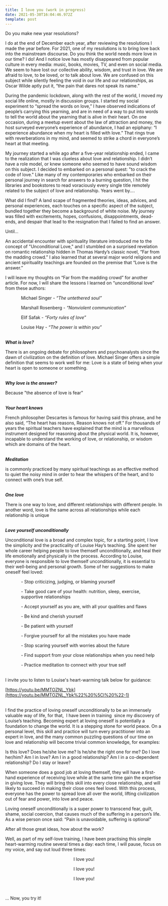 ```yaml
---
title: I love you (work in progress)
date: 2021-05-30T16:04:46.972Z
template: post
---
```

Do you make new year resolutions? 

I do at the end of December each year, after reviewing the resolutions I made the year before. For 2021, one of my resolutions is to bring love back into the mainstream discourse. Do you think the world needs more love in our time? I do! And I notice love has mostly disappeared from popular culture in every media: music, books, movies, TV, and even on social media. We seem to have lost our collective ability, wisdom, and trust in love. We are afraid to love, to be loved, or to talk about love. We are confused on this subject while silently feeling the void in our life and our relationships, as Oscar Wilde aptly put it, “the pain that dares not speak its name.”

During the pandemic lockdown, along with the rest of the world, I moved my social life online, mostly in discussion groups. I started my social experiment to “spread the words on love,” I have observed indications of people’s carrying this yearning, and are in need of a way to put into words to tell the world about the yearning that is alive in their heart. On one occasion, during a meetup event about the law of attraction and money, the host surveyed everyone’s experience of abundance, I had an epiphany: “I experience abundance when my heart is filled with love.” That rings true with reverberations in my mind, and seemed to strike a chord in everyone’s heart at that meeting. 

My journey started a while ago after a five-year relationship ended, I came to the realization that I was clueless about love and relationship. I didn’t have a role model, or knew someone who seemed to have sound wisdom on this subject. I decided to embarked on a personal quest: "to crack the code of love." Like many of my contemporaries who embarked on their personal journey in search for answers to a burning question, I hit the libraries and bookstores to read voraciously every single title remotely related to the subject of love and relationship. Years went by....

What did I find? A land scape of fragmented theories, ideas, advices, and personal experiences, each touches on a specific aspect of the subject, bundled together they become a background of white noise. My journey was filled with excitements, hopes, confusions, disappointments, dead-ends, and despair that lead to the resignation that I failed to find an answer. 

Until...

An accidental encounter with spirituality literature introduced me to the concept of "Unconditional Love," and I stumbled on a surprised revelation on romantic relationship hidden in Thomas Hardy’s classic novel, “Far from the madding crowd.” I also learned that at several major world religions and ancient spirituality teachings are founded on the premise that “Love is the answer.”

I will leave my thoughts on “Far from the madding crowd” for another article. For now, I will share the lessons I learned on “unconditional love” from these authors: 

<p style="margin-left: 10%;">  Michael Singer - <i> “The untethered soul”</i> </p>

<p style="margin-left: 10%;"> Marshall Rosenberg - <i>“Nonviolent communication”</i>  </p>

<p style="margin-left: 10%;">Elif Safak - <i>“Forty rules of love”</i> </p>

<p style="margin-left: 10%;">Louise Hay - <i>“The power is within you” </i> </p>

<br>***What is love?***

There is an ongoing debate for philosophers and psychoanalysts since the dawn of civilization on the definition of love. Michael Singer offers a simple definition that seems to work well for me: Love is a state of being when your heart is open to someone or something.  

<br>***Why love is the answer?*** 

 Because "the absence of love is fear" 

<br>***Your heart knows*** 

French philosopher Descartes is famous for having said this phrase,  and he also said, “The heart has reasons, Reason knows not off.” For thousands of years the spiritual teachers have explained that the mind is a marvellous instrument designed for reasoning about the physical world. It is, however, incapable to understand the working of love, or relationship, or wisdom which are domains of the heart.

<br>***Meditation*** 

is commonly practiced by many spiritual teachings as an effective method to quiet the noisy mind in order to hear the whispers of the heart, and to connect with one’s true self.

<br>***One love***

There is one way to love, and different relationships with different people. In another word, love is the same across all relationships while each relationship is unique

<br>***Love yourself unconditionally***

Unconditional love is a broad and complex topic, for a starting point,  I love the simplicity and the practicality of Louise Hay’s teaching. She spent her whole career helping people to love themself unconditionally, and heal their life  emotionally and physically in the process. According to Louise, everyone is responsible to love themself unconditionally, it is essential to their well-being and personal growth. Some of her suggestions to make oneself feel loved: 

<p style="margin-left: 10%;">- Stop criticizing, judging, or blaming yourself

</p>

<p style="margin-left: 10%;">- Take good care of your health: nutrition, sleep, exercise, supportive relationships </p>

<p style="margin-left: 10%;">- Accept yourself as you are, with all your qualities and flaws</p>

<p style="margin-left: 10%;">- Be kind and cherish yourself</p>

<p style="margin-left: 10%;">- Be patient with yourself</p>

<p style="margin-left: 10%;">- Forgive yourself for all the mistakes you have made</p>

<p style="margin-left: 10%;"><p style="margin-left: 10%;">- Stop scaring yourself with worries about the future</p>

<p style="margin-left: 10%;">- Find support from your close relationships when you need help</p>

<p style="margin-left: 10%;">- Practice meditation to connect with your true self</p>

<br>I invite you to listen to Louise's heart-warming talk below for guidance: 

[https://youtu.be/MMTOZNL_Ybk](https://youtu.be/MMTOZNL_Ybk%22%20%5Cl%20%22-1)

<br>I find the practice of loving oneself unconditionally to be an immensely valuable way of life, for that,  I have been in training  since my discovery of Louise’s teaching. Becoming expert at loving oneself is potentially a foundation to change the world. It is a stepping stone for world peace. On a personal level, this skill and practice will turn every practitioner into an expert in love, and the many common puzzling questions of our time on love and relationship will become trivial common knowledge, for examples:

Is this love?  Does he/she love me? Is he/she the right one for me?  Do I love her/him?  Am I in love?  Am I in a good relationship?  Am I in a co-dependent relationship? Do I stay or leave?

When someone does a good job at loving themself, they will have a first-hand experience of receiving love while at the same time gain the expertise in giving love. They will bring this skill into every close relationship, and will likely to succeed in making their close ones feel loved. With this process, everyone has the power to spread love all over the world, lifting civilization out of fear and power, into love and peace.

Loving oneself unconditionally is a super power to transcend fear, guilt, shame, social coercion, that causes much of the suffering in a person’s life. As a wise person once said: “Pain is unavoidable, suffering is optional”

After all those great ideas, how about the work? 

Well, as part of my self-love training, I have been practising this simple heart-warming routine several times a day: each time, I will pause, focus on my voice, and say out loud three times:

<p style="text-align:center;">I love you! </p>

<p style="text-align:center;">I love you! </p>

<p style="text-align:center;">I love you! </p>

<br>

... Now, you try it!